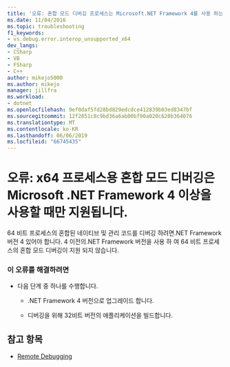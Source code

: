 ```yaml
---
title: '오류: 혼합 모드 디버깅 프로세스는 Microsoft.NET Framework 4를 사용 하는 경우에 지원 됩니다 x64 이상 | Microsoft Docs'
ms.date: 11/04/2016
ms.topic: troubleshooting
f1_keywords:
- vs.debug.error.interop_unsupported_x64
dev_langs:
- CSharp
- VB
- FSharp
- C++
author: mikejo5000
ms.author: mikejo
manager: jillfra
ms.workload:
- dotnet
ms.openlocfilehash: 9ef0daf5fd28bd829edcdce412839b03ed8347bf
ms.sourcegitcommit: 12f2851c8c9bd36a6ab00bf90a020c620b364076
ms.translationtype: MT
ms.contentlocale: ko-KR
ms.lasthandoff: 06/06/2019
ms.locfileid: "66745435"
---
```

# <a name="error-mixed-mode-debugging-for-x64-processes-is-supported-only-when-using-microsoft-net-framework-4-or-greater"></a>오류: x64 프로세스용 혼합 모드 디버깅은 Microsoft .NET Framework 4 이상을 사용할 때만 지원됩니다.
64 비트 프로세스의 혼합된 네이티브 및 관리 코드를 디버깅 하려면.NET Framework 버전 4 있어야 합니다. 4 이전의.NET Framework 버전을 사용 하 여 64 비트 프로세스의 혼합 모드 디버깅이 지원 되지 않습니다.

### <a name="to-correct-this-error"></a>이 오류를 해결하려면

- 다음 단계 중 하나를 수행합니다.

  - .NET Framework 4 버전으로 업그레이드 합니다.

  - 디버깅을 위해 32비트 버전의 애플리케이션을 빌드합니다.

## <a name="see-also"></a>참고 항목
- [Remote Debugging](../debugger/remote-debugging.md)